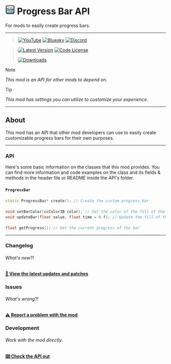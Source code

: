 # [<img src="logo.png" width="30" alt="The mod's logo." />](https://www.geode-sdk.org/mods/cheeseworks.progressbarapi) Progress Bar API
For mods to easily create progress bars.

---

> [<img alt="YouTube" src="https://img.shields.io/youtube/channel/subscribers/UCi2M6N_ff1UC6MyfWzKQvgg?style=for-the-badge&logo=youtube&logoColor=ffffff&label=YouTube">](https://www.youtube.com/@cheese_works/) [<img alt="Bluesky" src="https://img.shields.io/badge/dynamic/json?url=https%3A%2F%2Fpublic.api.bsky.app%2Fxrpc%2Fapp.bsky.actor.getProfile%2F%3Factor%3Dcheeseworks.gay&query=%24.followersCount&style=for-the-badge&logo=bluesky&logoColor=ffffff&label=Bluesky">](https://bsky.app/profile/cheeseworks.gay) [<img alt="Discord" src="https://img.shields.io/discord/460081436637134859?style=for-the-badge&logo=discord&logoColor=ffffff&label=Discord">](https://dsc.gg/cubic)

> [<img alt="Latest Version" src="https://img.shields.io/github/v/release/BlueWitherer/ProgressBarAPI?include_prereleases&sort=semver&display_name=release&style=for-the-badge&logo=github&logoColor=ffffff&label=Version">](../../releases/) [<img alt="Code License" src="https://img.shields.io/github/license/BlueWitherer/ProgressBarAPI?style=for-the-badge&logo=gnu&logoColor=ffffff&label=License">](LICENSE.md)
>  
> [<img alt="Downloads" src="https://img.shields.io/github/downloads/BlueWitherer/ProgressBarAPI/total?style=for-the-badge&logo=geode&logoColor=ffffff&label=Downloads">](https://www.geode-sdk.org/mods/cheeseworks.progressbarapi)

> [!NOTE]
> *This mod is an API for other mods to depend on.*

> [!TIP]
> *This mod has settings you can utilize to customize your experience.*

---

## About
This mod has an API that other mod developers can use to easily create customizable progress bars for their own purposes.

---

### API
Here's some basic information on the classes that this mod provides. You can find more information and code examples on the class and its fields & methods in the header file or README inside the API's folder.

#### `ProgressBar`
```cpp
static ProgressBar* create(); // Create the custom progress bar

void setBarColor(ccColor3B color); // Set the color of the fill of the bar
void updateBar(float value, float time = 0.f); // Update the fill of the bar

float getProgress(); // Get the current progress of the bar
```

---

### Changelog
###### What's new?!
**[📜 View the latest updates and patches](./changelog.md)**

### Issues
###### What's wrong?!
**[⚠️ Report a problem with the mod](../../issues/)**

### Development
###### Work with the mod directly.
**[⌨️ Check the API out](./incl/)**